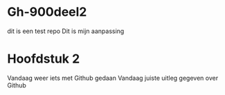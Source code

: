 # Gh-900deel2
dit is een test repo
Dit is mijn aanpassing

# Hoofdstuk 2
Vandaag weer iets met Github gedaan
Vandaag juiste uitleg gegeven over Github
